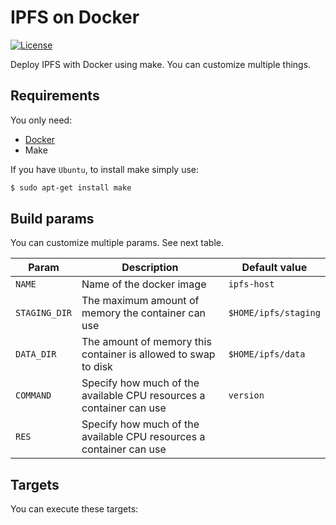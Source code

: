# IPFS on Docker
[![License](https://img.shields.io/badge/License-Apache%202.0-blue.svg)](https://opensource.org/licenses/Apache-2.0)

Deploy IPFS with Docker using make. You can customize multiple things.

## Requirements
You only need:
* [Docker](https://docs.docker.com/)
* Make

If you have `Ubuntu`, to install make simply use:

```bash
$ sudo apt-get install make
```

## Build params
You can customize multiple params. See next table.

| Param         	| Description                                                         	| Default value         |
|---------------	|---------------------------------------------------------------------	|---------------------  |
| `NAME`          	| Name of the docker image                             	                | `ipfs-host` 	        |
| `STAGING_DIR`    	| The maximum amount of memory the container can use                  	| `$HOME/ipfs/staging`  |
| `DATA_DIR`     	| The amount of memory this container is allowed to swap to disk      	| `$HOME/ipfs/data`     |
| `COMMAND`        	| Specify how much of the available CPU resources a container can use 	| `version`             |
| `RES`         	| Specify how much of the available CPU resources a container can use 	|                       |

## Targets
You can execute these targets:

